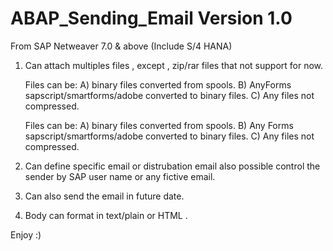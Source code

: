 # ABAP_Sending_Email Version 1.0 

From SAP Netweaver 7.0 & above (Include S/4 HANA) 

1) Can attach multiples files , except , zip/rar files that not support for now.

	Files can be:
		A) binary files converted from spools.
		B) AnyForms sapscript/smartforms/adobe converted to binary files.
		C) Any files not compressed.

      Files can be:
        A) binary files converted from spools.
        B) Any Forms sapscript/smartforms/adobe converted to binary files.
        C) Any files not compressed.

2) Can define specific email or distrubation email also possible control the sender by SAP user name or any fictive email.

3) Can also send the email in future date.

4) Body can format in text/plain or HTML .

Enjoy :) 


